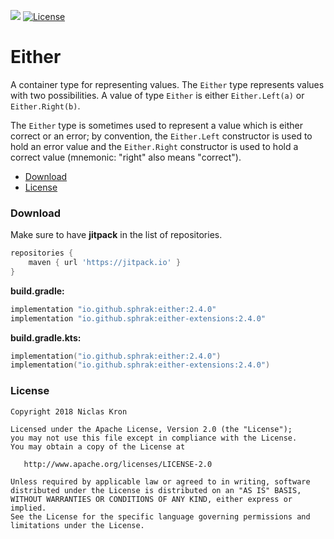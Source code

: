 [![](https://jitpack.io/v/sphrak/Either.svg)](https://jitpack.io/#sphrak/Either)
[![License](https://img.shields.io/badge/License-Apache%202.0-blue.svg)](https://github.com/sphrak/Either/blob/master/LICENSE)

# Either
A container type for representing values. The `Either` type represents values with two possibilities. A value of type `Either` is either `Either.Left(a)` or `Either.Right(b)`.

The `Either` type is sometimes used to represent a value which is either correct or an error; by convention, the `Either.Left` constructor is used to hold an error value and the `Either.Right` constructor is used to hold a correct value (mnemonic: "right" also means "correct").

* [Download](https://github.com/sphrak/Either#download)
* [License](https://github.com/sphrak/Either#license)

### Download 
Make sure to have **jitpack** in the list of repositories.
```groovy
repositories {
    maven { url 'https://jitpack.io' }
}
```

**build.gradle:**

```groovy
implementation "io.github.sphrak:either:2.4.0"
implementation "io.github.sphrak:either-extensions:2.4.0"
```

**build.gradle.kts:**

```kotlin
implementation("io.github.sphrak:either:2.4.0")
implementation("io.github.sphrak:either-extensions:2.4.0")
```

### License

	Copyright 2018 Niclas Kron

	Licensed under the Apache License, Version 2.0 (the "License");
	you may not use this file except in compliance with the License.
	You may obtain a copy of the License at

	   http://www.apache.org/licenses/LICENSE-2.0

	Unless required by applicable law or agreed to in writing, software
	distributed under the License is distributed on an "AS IS" BASIS,
	WITHOUT WARRANTIES OR CONDITIONS OF ANY KIND, either express or implied.
	See the License for the specific language governing permissions and
	limitations under the License.
